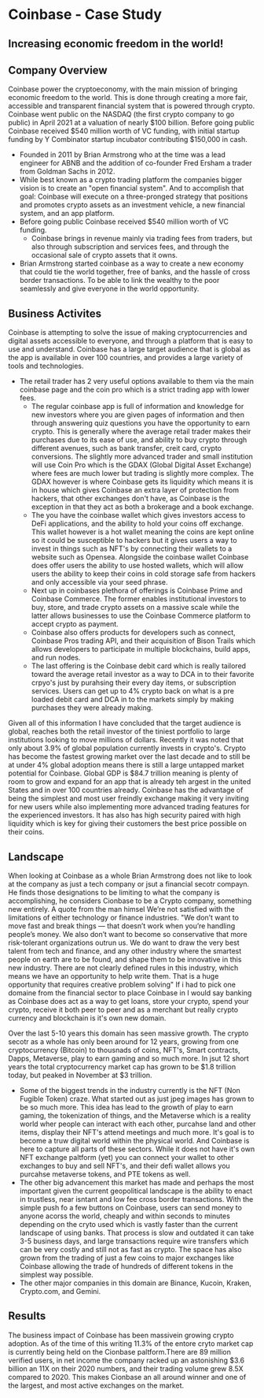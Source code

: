 # Coinbase - Case Study
## Increasing economic freedom in the world!

## Company Overview
Coinbase power the cryptoeconomy, with the main mission of bringing economic freedom to the world. This is done through creating a more fair, accessible and transparent financial system that is powered through crypto. Coinbase went public on the NASDAQ (the first crypto company to go public) in April 2021 at a valuation of nearly $100 billion. Before going public Coinbase received $540 million worth of VC funding, with initial startup funding by Y Combinator startup incubator contributing $150,000 in cash.
  - Founded in 2011 by Brian Armstrong who at the time was a lead engineer for ABNB and the addition of co-founder Fred Ersham a trader from Goldman Sachs in 2012.
  - While best known as a crypto trading platform the companies bigger vision is to create an "open financial system".  And to accomplish that goal: Coinbase will execute on a three-pronged strategy that positions and promotes crypto assets as an investment vehicle, a new financial system, and an app platform.
  - Before going public Coinbase received $540 million worth of VC funding.
    - Coinbase brings in revenue mainly via trading fees from traders, but also through subscription and services fees, and through the occasional sale of crypto assets that it owns.
  - Brian Armstrong started coinbase as a way to create a new economy that could tie the world together, free of banks, and the hassle of cross border transactions.  To be able to link the wealthy to the poor seamlessly and give everyone in the world opportunity.
## Business Activites
Coinbase is attempting to solve the issue of making cryptocurrencies and digital assets accessible to everyone, and through a platform that is easy to use and understand.
Coinbase has a large target audience that is global as the app is available in over 100 countries, and provides a large variety of tools and technologies.
- The retail trader has 2 very useful options available to them via the main coinbase page and the coin pro which is a strict trading app with lower fees.
   - The regular coinbase app is full of information and knowledge for new investors where you are given pages of information and then through answering quiz questions you have the opportunity to earn crypto. This is generally where the average retail trader makes their purchases due to its ease of use, and ability to buy crypto through different avenues, such as bank transfer, creit card, crypto conversions. The slightly more advanced trader and small institution will use Coin Pro which is the GDAX (Global Digital Asset Exchange) where fees are much lower but trading is slightly more complex.  The GDAX however is where Coinbase gets its liquidity which means it is in house which gives Coinbase an extra layer of protection from hackers, that other exchanges don't have, as Coinbase is the exception in that they act as both a brokerage and a book exchange.
  - The you have the coinbase wallet which gives investors access to DeFi applications, and the ability to hold your coins off exchange.  This wallet however is a hot wallet meaning the coins are kept online so it could be susceptible to hackers but it gives users a way to invest in things such as NFT's by connecting their wallets to a website such as Opensea. Alongside the coinbase wallet Coinbase does offer users the ability to use hosted wallets, which will allow users the ability to keep their coins in cold storage safe from hackers and only accessible via your seed phrase.
  - Next up in coinbases plethora of offerings is Coinbase Prime and Coinbase Commerce. The former enables institutional investors to buy, store, and trade crypto assets on a massive scale while the latter allows businesses to use the Coinbase Commerce platform to accept crypto as payment.
  - Coinbase also offers products for developers such as connect, Coinbase Pros trading API, and their acquisition of Bison Trails which allows developers to participate in multiple blockchains, build apps, and run nodes.
  - The last offering is the Coinbase debit card which is really tailored toward the average retail investor as a way to DCA in to their favorite crpyo's just by purahsing their every day items, or subscription services. Users can get up to 4% crypto back on what is a pre loaded debit card and DCA in to the markets simply by making purchases they were already making. 
 
 Given all of this information I have concluded that the target audience is global, reaches both the retail investor of the tiniest portfolio to large institutions looking to move millions of dollars. Recently it was noted that only about 3.9% of global population currently invests in crypto's.  Crypto has become the fastest growing market over the last decade and to still be at under 4% global adoption means there is still a large untapped market potential for Coinbase.  Global GDP is $84.7 trillion meaning is plenty of room to grow and expand for an app that is already teh argest in the united States and in over 100 countries already.  Coinbase has the advantage of being the simplest and most user freindly exchange making it very inviting for new users while also implementing more advanced trading features for the experienced investors.  It has also has high security paired with high liquidity which is key for giving their customers the best price possible on their coins.
## Landscape
When looking at Coinbase as a whole Brian Armstrong does not like to look at the company as just a tech company or jsut a financial secotr compayn.  He finds those designations to be limiting to what the company is accomplishing, he considers Cionbase to be a Crypto company, something new entirely.  A quote from the man himsel We’re not satisfied with the limitations of either technology or finance industries. "We don’t want to move fast and break things — that doesn’t work when you’re handling people’s money. We also don’t want to become so conservative that more risk-tolerant organizations outrun us. We do want to draw the very best talent from tech and finance, and any other industry where the smartest people on earth are to be found, and shape them to be innovative in this new industry. There are not clearly defined rules in this industry, which means we have an opportunity to help write them. That is a huge opportunity that requires creative problem solving" If i had to pick one domaine from the financial sector to place Coinbase in I would say banking as Coinbase does act as a way to get loans, store your crypto, spend your crypto, receive it both peer to peer and as a merchant but really crypto currency and blockchain is it's own new domain.

Over the last 5-10 years this domain has seen massive growth. The crypto secotr as a whole has only been around for 12 years, growing from one cryptocurrency (Bitcoin) to thousnads of coins, NFT's, Smart contracts, Dapps, Metaverse, play to earn gaming and so much more.  In jsut 12 short years the total cryptocurrency market cap has grown to be $1.8 trillion today, but peaked in November at $3 trillion. 
  - Some of the biggest trends in the industry currently is the NFT (Non Fugible Token) craze.  What started out as just jpeg images has grown to be so much more. This idea has lead to the growth of play to earn gaming, the tokenization of things, and the Metaverse which is a reality world wher people can interact with each other, purcahse land and other items, display their NFT's attend meetings and much more. It's goal is to become a truw digital world within the physical world. And Coinbase is here to capture all parts of these sectors.  While it does not have it's own NFT exchange paltform (yet) you can connect your wallet to other exchanges to buy and sell NFT's, and their defi wallet allows you purcahse metaverse tokens, and PTE tokens as well.
  - The other big advancement this market has made and perhaps the most important given the current geopolitical landscape is the ability to enact in trustless, near isntant and low fee cross border transactions.  With the simple push fo a few buttons on Coinbase, users can send money to anyone acorss the world, cheaply and within seconds to minutes depending on the cryto used which is vastly faster than the current landscape of using banks.  That process is slow and outdated it can take 3-5 business days, and large transactions require wire transfers which can be very costly and still not as fast as crypto.  The space has also grown from the trading of just a few coins to major exchanges like Coinbase allowing the trade of hundreds of different tokens in the simplest way possible.
  - The other major companies in this domain are Binance, Kucoin, Kraken, Crypto.com, and Gemini.
## Results
The business impact of Coinbase has been massivein growing crypto adoption.  As of the time of this writing 11.3% of the entore cryto market cap is currently being held on the Cionbase paltform.There are 89 million verified users, in net income the company racked up an astonishing $3.6 billion an 11X on their 2020 numbers, and their trading volume grew 8.5X compared to 2020.  This makes Cionbase an all around winner and one of the largest, and most active exchanges on the market.
